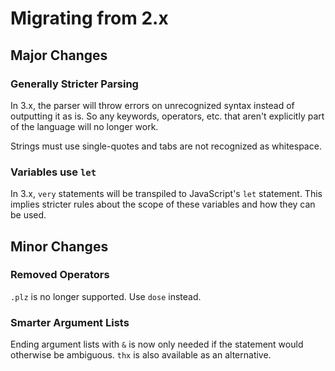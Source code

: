 # Migrating from 2.x
## Major Changes
### Generally Stricter Parsing
In 3.x, the parser will throw errors on unrecognized syntax instead of outputting it as is. So any keywords, operators, etc. that aren't explicitly part of the language will no longer work.

Strings must use single-quotes and tabs are not recognized as whitespace.
### Variables use `let`
In 3.x, `very` statements will be transpiled to JavaScript's `let` statement. This implies stricter rules about the scope of these variables and how they can be used.

## Minor Changes
### Removed Operators
`.plz` is no longer supported. Use `dose` instead.
### Smarter Argument Lists
Ending argument lists with `&` is now only needed if the statement would otherwise be ambiguous. `thx` is also available as an alternative.
